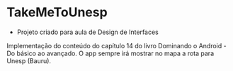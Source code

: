 # TakeMeToUnesp
- Projeto criado para aula de Design de Interfaces

Implementação do conteúdo do capítulo 14 do livro Dominando o Android - Do básico ao avançado. O app sempre irá mostrar no mapa a rota para Unesp (Bauru). 
